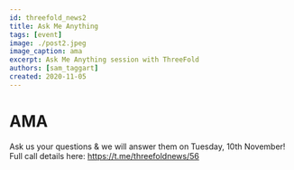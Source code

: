 ```yaml
---
id: threefold_news2
title: Ask Me Anything
tags: [event]
image: ./post2.jpeg
image_caption: ama
excerpt: Ask Me Anything session with ThreeFold
authors: [sam_taggart]
created: 2020-11-05
---
```



# AMA

Ask us your questions & we will answer them on Tuesday, 10th November!
Full call details here: https://t.me/threefoldnews/56